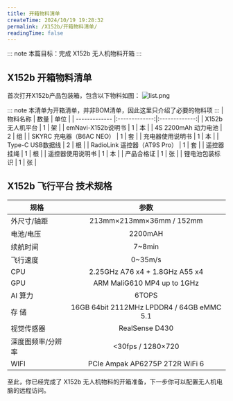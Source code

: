 ```yaml
---
title: 开箱物料清单
createTime: 2024/10/19 19:28:32
permalink: /X152b/开箱物料清单/
readingTime: false
---
```


<!-- TODO(Derkai): 待更新一个开箱视频 -->
::: note 本篇目标：完成 X152b 无人机物料开箱
:::
## X152b 开箱物料清单
首次打开X152b产品包装箱，包含以下物料如图：
![list.png](https://emnavi-doc-img.oss-cn-beijing.aliyuncs.com/emnavi_assets/intro/list.png)

::: note 本清单为开箱清单，并非BOM清单，因此这里只介绍了必要的物料项
:::
| 物料名称        | 数量        | 单位        |
| -------------  |:-------------:|:-------------:|
| X152b 无人机平台    | 1 |         架         | 
| emNavi-X152b说明书    | 1 |         本         | 
| 4S 2200mAh 动力电池    | 2 |         组         | 
| SKYRC 充电器（B6AC NEO）    | 1 |         套         | 
| 充电器使用说明书    | 1 |         本         | 
| Type-C USB数据线    | 2 |         根         | 
| RadioLink 遥控器（AT9S Pro）    | 1 |         套         | 
| 遥控器挂绳    | 1 |         根         | 
| 遥控器使用说明书    | 1 |         本         | 
| 产品合格证    | 1 |         张        | 
| 锂电池包装标识    | 1 |         张         | 

## X152b 飞行平台 技术规格

| 规格        | 参数        | 
| -------------  |:-------------:|
| 外尺寸/轴距    | 213mm×213mm×36mm / 152mm |
| 电池/电压    | 2200mAH |
| 续航时间    | 7~8min |
| 飞行速度    | 0~35m/s |
| CPU    | 2.25GHz A76 x4 + 1.8GHz A55 x4 |
| GPU    | ARM MaliG610 MP4 up to 1GHz |
| AI 算力    | 6TOPS |
| 存 储    | 16GB 64bit 2112MHz LPDDR4 / 64GB eMMC 5.1 |
| 视觉传感器   | RealSense D430 |
| 深度图频率/分辨率    | <30fps / 1280×720 |
| WIFI   | PCIe Ampak AP6275P 2T2R WiFi 6 |


至此，你已经完成了 X152b 无人机物料的开箱准备，下一步你可以配置无人机电脑的远程访问。